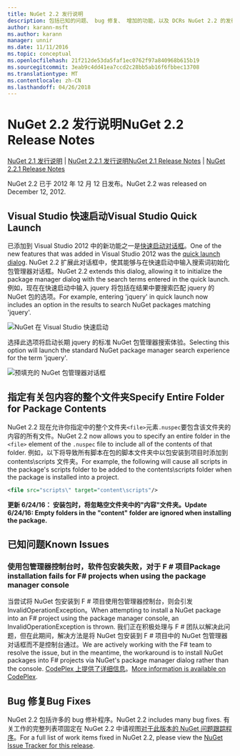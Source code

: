 ```yaml
---
title: NuGet 2.2 发行说明
description: 包括已知的问题、 bug 修复、 增加的功能，以及 DCRs NuGet 2.2 的发行说明。
author: karann-msft
ms.author: karann
manager: unnir
ms.date: 11/11/2016
ms.topic: conceptual
ms.openlocfilehash: 21f212de53da5faf1ec0762f97a840968b615b19
ms.sourcegitcommit: 3eab9c4dd41ea7ccd2c28bb5ab16f6fbbec13708
ms.translationtype: MT
ms.contentlocale: zh-CN
ms.lasthandoff: 04/26/2018
---
```

# <a name="nuget-22-release-notes"></a><span data-ttu-id="84e54-103">NuGet 2.2 发行说明</span><span class="sxs-lookup"><span data-stu-id="84e54-103">NuGet 2.2 Release Notes</span></span>

<span data-ttu-id="84e54-104">[NuGet 2.1 发行说明](../release-notes/nuget-2.1.md) | [NuGet 2.2.1 发行说明](../release-notes/nuget-2.2.1.md)</span><span class="sxs-lookup"><span data-stu-id="84e54-104">[NuGet 2.1 Release Notes](../release-notes/nuget-2.1.md) | [NuGet 2.2.1 Release Notes](../release-notes/nuget-2.2.1.md)</span></span>

<span data-ttu-id="84e54-105">NuGet 2.2 已于 2012 年 12 月 12 日发布。</span><span class="sxs-lookup"><span data-stu-id="84e54-105">NuGet 2.2 was released on December 12, 2012.</span></span>

## <a name="visual-studio-quick-launch"></a><span data-ttu-id="84e54-106">Visual Studio 快速启动</span><span class="sxs-lookup"><span data-stu-id="84e54-106">Visual Studio Quick Launch</span></span>
<span data-ttu-id="84e54-107">已添加到 Visual Studio 2012 中的新功能之一是[快速启动对话框](/visualstudio/ide/reference/quick-launch-environment-options-dialog-box)。</span><span class="sxs-lookup"><span data-stu-id="84e54-107">One of the new features that was added in Visual Studio 2012 was the [quick launch dialog](/visualstudio/ide/reference/quick-launch-environment-options-dialog-box).</span></span> <span data-ttu-id="84e54-108">NuGet 2.2 扩展此对话框中，使其能够与在快速启动中输入搜索词初始化包管理器对话框。</span><span class="sxs-lookup"><span data-stu-id="84e54-108">NuGet 2.2 extends this dialog, allowing it to initialize the package manager dialog with the search terms entered in the quick launch.</span></span> <span data-ttu-id="84e54-109">例如，现在在快速启动中输入 jquery 将包括在结果中要搜索匹配 jquery 的 NuGet 包的选项。</span><span class="sxs-lookup"><span data-stu-id="84e54-109">For example, entering 'jquery' in quick launch now includes an option in the results to search NuGet packages matching 'jquery'.</span></span>

![NuGet 在 Visual Studio 快速启动](./media/quick-launch.png)

<span data-ttu-id="84e54-111">选择此选项将启动长期 jquery 的标准 NuGet 包管理器搜索体验。</span><span class="sxs-lookup"><span data-stu-id="84e54-111">Selecting this option will launch the standard NuGet package manager search experience for the term 'jquery'.</span></span>

![预填充的 NuGet 包管理器对话框](./media/pkg-mgr-search-from-quick-launch.png)

## <a name="specify-entire-folder-for-package-contents"></a><span data-ttu-id="84e54-113">指定有关包内容的整个文件夹</span><span class="sxs-lookup"><span data-stu-id="84e54-113">Specify Entire Folder for Package Contents</span></span>
<span data-ttu-id="84e54-114">NuGet 2.2 现在允许你指定中的整个文件夹`<file>`元素`.nuspec`要包含该文件夹的内容的所有文件。</span><span class="sxs-lookup"><span data-stu-id="84e54-114">NuGet 2.2 now allows you to specify an entire folder in the `<file>` element of the `.nuspec` file to include all of the contents of that folder.</span></span> <span data-ttu-id="84e54-115">例如，以下将导致所有脚本在包的脚本文件夹中以包安装到项目时添加到 contents\scripts 文件夹。</span><span class="sxs-lookup"><span data-stu-id="84e54-115">For example, the following will cause all scripts in the package's scripts folder to be added to the contents\scripts folder when the package is installed into a project.</span></span>

```xml
<file src="scripts\" target="content\scripts"/>
```

<span data-ttu-id="84e54-116">**更新 6/24/16： 安装包时，将忽略空文件夹中的"内容"文件夹。**</span><span class="sxs-lookup"><span data-stu-id="84e54-116">**Update 6/24/16: Empty folders in the "content" folder are ignored when installing the package.**</span></span>

## <a name="known-issues"></a><span data-ttu-id="84e54-117">已知问题</span><span class="sxs-lookup"><span data-stu-id="84e54-117">Known Issues</span></span>

### <a name="package-installation-fails-for-f-projects-when-using-the-package-manager-console"></a><span data-ttu-id="84e54-118">使用包管理器控制台时，软件包安装失败，对于 F # 项目</span><span class="sxs-lookup"><span data-stu-id="84e54-118">Package installation fails for F# projects when using the package manager console</span></span>
<span data-ttu-id="84e54-119">当尝试将 NuGet 包安装到 F # 项目使用包管理器控制台，则会引发 InvalidOperationException。</span><span class="sxs-lookup"><span data-stu-id="84e54-119">When attempting to install a NuGet package into an F# project using the package manager console, an InvalidOperationException is thrown.</span></span> <span data-ttu-id="84e54-120">我们正在积极处理与 F # 团队以解决此问题，但在此期间，解决方法是将 NuGet 包安装到 F # 项目中的 NuGet 包管理器对话框而不是控制台通过。</span><span class="sxs-lookup"><span data-stu-id="84e54-120">We are actively working with the F# team to resolve the issue, but in the meantime, the workaround is to install NuGet packages into F# projects via NuGet's package manager dialog rather than the console.</span></span> <span data-ttu-id="84e54-121">[CodePlex 上提供了详细信息](http://nuget.codeplex.com/workitem/2873)。</span><span class="sxs-lookup"><span data-stu-id="84e54-121">[More information is available on CodePlex](http://nuget.codeplex.com/workitem/2873).</span></span>


## <a name="bug-fixes"></a><span data-ttu-id="84e54-122">Bug 修复</span><span class="sxs-lookup"><span data-stu-id="84e54-122">Bug Fixes</span></span>
<span data-ttu-id="84e54-123">NuGet 2.2 包括许多的 bug 修补程序。</span><span class="sxs-lookup"><span data-stu-id="84e54-123">NuGet 2.2 includes many bug fixes.</span></span> <span data-ttu-id="84e54-124">有关工作的完整列表项固定在 NuGet 2.2 中请视图[对于此版本的 NuGet 问题跟踪程序](http://nuget.codeplex.com/workitem/list/advanced?keyword=&status=Closed&type=All&priority=All&release=NuGet%202.2&assignedTo=All&component=All&sortField=LastUpdatedDate&sortDirection=Descending&page=0)。</span><span class="sxs-lookup"><span data-stu-id="84e54-124">For a full list of work items fixed in NuGet 2.2, please view the [NuGet Issue Tracker for this release](http://nuget.codeplex.com/workitem/list/advanced?keyword=&status=Closed&type=All&priority=All&release=NuGet%202.2&assignedTo=All&component=All&sortField=LastUpdatedDate&sortDirection=Descending&page=0).</span></span>
